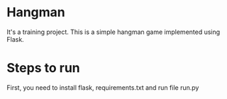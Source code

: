 # Hangman

It's a training project. This is a simple hangman game implemented using Flask.

# Steps to run

First, you need to install flask, requirements.txt and run file run.py

